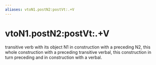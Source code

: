```yaml
---
aliases: vtoN1.postN2:postVt:.+V
---
```

# vtoN1.postN2:postVt:.+V

transitive verb with its object N1 in construction with a preceding N2, this whole construction with a preceding transitive verbal, this construction in turn preceding and in construction with a verbal.